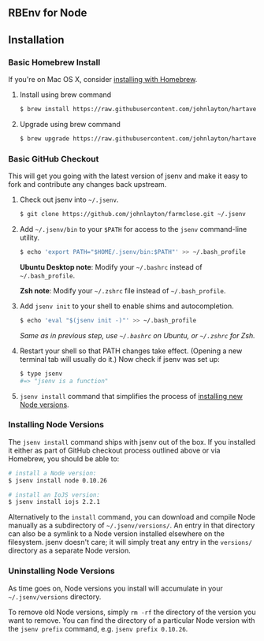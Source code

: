RBEnv for Node
--------------

## Installation

### Basic Homebrew Install

If you're on Mac OS X, consider
[installing with Homebrew](#homebrew-on-mac-os-x).

1. Install using brew command

    ~~~ sh
    $ brew install https://raw.githubusercontent.com/johnlayton/hartavenue/master/Formula/farmclose.rb
    ~~~

2. Upgrade using brew command

    ~~~ sh
    $ brew upgrade https://raw.githubusercontent.com/johnlayton/hartavenue/master/Formula/farmclose.rb
    ~~~

### Basic GitHub Checkout

This will get you going with the latest version of jsenv and make it
easy to fork and contribute any changes back upstream.

1. Check out jsenv into `~/.jsenv`.

    ~~~ sh
    $ git clone https://github.com/johnlayton/farmclose.git ~/.jsenv
    ~~~

2. Add `~/.jsenv/bin` to your `$PATH` for access to the `jsenv`
   command-line utility.

    ~~~ sh
    $ echo 'export PATH="$HOME/.jsenv/bin:$PATH"' >> ~/.bash_profile
    ~~~

    **Ubuntu Desktop note**: Modify your `~/.bashrc` instead of `~/.bash_profile`.

    **Zsh note**: Modify your `~/.zshrc` file instead of `~/.bash_profile`.

3. Add `jsenv init` to your shell to enable shims and autocompletion.

    ~~~ sh
    $ echo 'eval "$(jsenv init -)"' >> ~/.bash_profile
    ~~~

    _Same as in previous step, use `~/.bashrc` on Ubuntu, or `~/.zshrc` for Zsh._

4. Restart your shell so that PATH changes take effect. (Opening a new
   terminal tab will usually do it.) Now check if jsenv was set up:

    ~~~ sh
    $ type jsenv
    #=> "jsenv is a function"
    ~~~

5. `jsenv install` command that simplifies the process of
   [installing new Node versions](#installing-node-versions).

### Installing Node Versions

The `jsenv install` command ships with jsenv out of the box. If you 
installed it either as part of GitHub checkout process outlined above 
or via Homebrew, you should be able to:

~~~ sh
# install a Node version:
$ jsenv install node 0.10.26

# install an IoJS version:
$ jsenv install iojs 2.2.1
~~~

Alternatively to the `install` command, you can download and compile
Node manually as a subdirectory of `~/.jsenv/versions/`. An entry in
that directory can also be a symlink to a Node version installed
elsewhere on the filesystem. jsenv doesn't care; it will simply treat
any entry in the `versions/` directory as a separate Node version.

### Uninstalling Node Versions

As time goes on, Node versions you install will accumulate in your
`~/.jsenv/versions` directory.

To remove old Node versions, simply `rm -rf` the directory of the
version you want to remove. You can find the directory of a particular
Node version with the `jsenv prefix` command, e.g. `jsenv prefix 0.10.26`.
